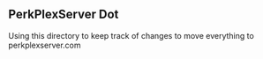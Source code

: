 ## PerkPlexServer Dot

Using this directory to keep track of changes to move everything to perkplexserver.com
